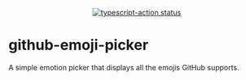 <p align="center">
  <a href="https://github.com/rickstaa/github-emoji-picker/actions/workflows/update_emojis.yml"><img alt="typescript-action status" src="https://github.com/rickstaa/github-emoji-picker/actions/workflows/update_emojis.yml/badge.svg"></a>
</p>

# github-emoji-picker

A simple emotion picker that displays all the emojis GitHub supports.
